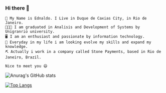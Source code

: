 
### Hi there 👋
    👨 My Name is Ednaldo. I Live in Duque de Caxias City, in Rio de Janeiro.
    👨🏻‍🎓 I am graduated in Analisis and Development of Systems by Unigranrio university.
    🖥️ I am an enthusiast and passionate by information technology.
    📝 Everyday in my life i am looking evolve my skills and expand my knowledge.
    ⛏️ Actually i work in a company called Stone Payments, based in Rio de Janeiro, Brazil.
    
    Nice to meet you 😄



![Anurag's GitHub stats](https://github-readme-stats.vercel.app/api?username=Edsts&show_icons=true&count_private=true)


[![Top Langs](https://github-readme-stats.vercel.app/api/top-langs/?username=Edsts)](https://github.com/Edsts/github-readme-stats)






